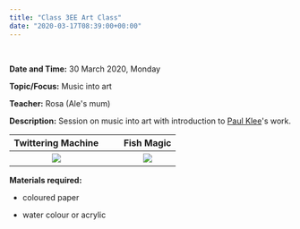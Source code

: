 ```yaml
---
title: "Class 3EE Art Class"
date: "2020-03-17T08:39:00+00:00"
---
```


&nbsp;

**Date and Time:** 30 March 2020, Monday

**Topic/Focus:** Music into art

**Teacher:** Rosa (Ale's mum)

**Description:**
Session on music into art with introduction to [Paul Klee](https://en.wikipedia.org/wiki/Paul_Klee)'s work.

**Twittering Machine** | &nbsp; &nbsp; | **Fish Magic**
:---: | :---: | :---:
[![](/images/twittering_Machine.jpg)](https://en.wikipedia.org/wiki/Twittering_Machine#/media/File:Die_Zwitscher-Maschine_(Twittering_Machine).jpg) | &nbsp; &nbsp; | [![](/images/Fish_Magic.jpg)](https://en.wikipedia.org/wiki/Fish_Magic_(Klee)#/media/File:Paul_Klee,_Swiss_-_Fish_Magic_-_Google_Art_Project.jpg)

**Materials required:**

* coloured paper

* water colour or acrylic

<br/>
<br/>


 